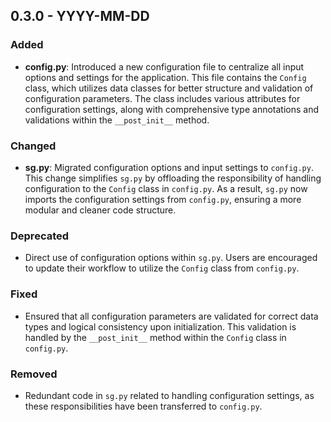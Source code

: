 ## 0.3.0 - YYYY-MM-DD

### Added
- **config.py**: Introduced a new configuration file to centralize all input options and settings for the application. This file contains the `Config` class, which utilizes data classes for better structure and validation of configuration parameters. The class includes various attributes for configuration settings, along with comprehensive type annotations and validations within the `__post_init__` method.

### Changed
- **sg.py**: Migrated configuration options and input settings to `config.py`. This change simplifies `sg.py` by offloading the responsibility of handling configuration to the `Config` class in `config.py`. As a result, `sg.py` now imports the configuration settings from `config.py`, ensuring a more modular and cleaner code structure.

### Deprecated
- Direct use of configuration options within `sg.py`. Users are encouraged to update their workflow to utilize the `Config` class from `config.py`.

### Fixed
- Ensured that all configuration parameters are validated for correct data types and logical consistency upon initialization. This validation is handled by the `__post_init__` method within the `Config` class in `config.py`.

### Removed
- Redundant code in `sg.py` related to handling configuration settings, as these responsibilities have been transferred to `config.py`.